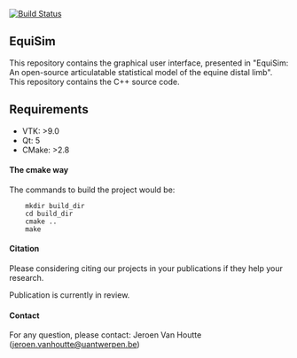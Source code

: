 [![Build Status](https://travis-ci.org/Barthelemy/CppProjectTemplate.svg?branch=master)](https://travis-ci.org/Barthelemy/CppProjectTemplate)


## EquiSim
This repository contains the graphical user interface, presented in "EquiSim: An open-source articulatable statistical model of the equine distal limb". This repository contains the C++ source code. 




## Requirements

* VTK: >9.0
* Qt: 5
* CMake: >2.8


#### The cmake way 
    
The commands to build the project would be:
``` 
    mkdir build_dir
    cd build_dir
    cmake .. 
    make
```

#### Citation

Please considering citing our projects in your publications if they help your research.

Publication is currently in review. 

#### Contact 

For any question, please contact:
Jeroen Van Houtte (jeroen.vanhoutte@uantwerpen.be)
